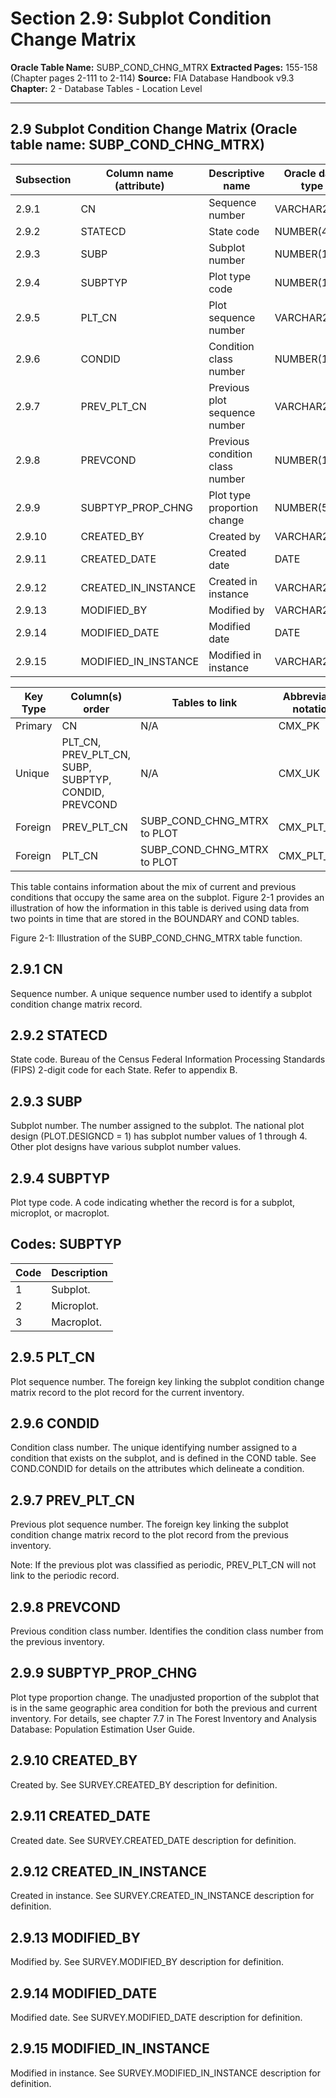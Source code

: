 # Section 2.9: Subplot Condition Change Matrix
**Oracle Table Name:** SUBP_COND_CHNG_MTRX
**Extracted Pages:** 155-158 (Chapter pages 2-111 to 2-114)
**Source:** FIA Database Handbook v9.3
**Chapter:** 2 - Database Tables - Location Level

---

## 2.9 Subplot Condition Change Matrix (Oracle table name: SUBP\_COND\_CHNG\_MTRX)

| Subsection   | Column name (attribute)   | Descriptive name                | Oracle data type   |
|--------------|---------------------------|---------------------------------|--------------------|
| 2.9.1        | CN                        | Sequence number                 | VARCHAR2(34)       |
| 2.9.2        | STATECD                   | State code                      | NUMBER(4)          |
| 2.9.3        | SUBP                      | Subplot number                  | NUMBER(1)          |
| 2.9.4        | SUBPTYP                   | Plot type code                  | NUMBER(1)          |
| 2.9.5        | PLT_CN                    | Plot sequence number            | VARCHAR2(34)       |
| 2.9.6        | CONDID                    | Condition class number          | NUMBER(1)          |
| 2.9.7        | PREV_PLT_CN               | Previous plot sequence number   | VARCHAR2(34)       |
| 2.9.8        | PREVCOND                  | Previous condition class number | NUMBER(1)          |
| 2.9.9        | SUBPTYP_PROP_CHNG         | Plot type proportion change     | NUMBER(5,4)        |
| 2.9.10       | CREATED_BY                | Created by                      | VARCHAR2(30)       |
| 2.9.11       | CREATED_DATE              | Created date                    | DATE               |
| 2.9.12       | CREATED_IN_INSTANCE       | Created in instance             | VARCHAR2(6)        |
| 2.9.13       | MODIFIED_BY               | Modified by                     | VARCHAR2(30)       |
| 2.9.14       | MODIFIED_DATE             | Modified date                   | DATE               |
| 2.9.15       | MODIFIED_IN_INSTANCE      | Modified in instance            | VARCHAR2(6)        |

| Key Type   | Column(s) order                                      | Tables to link              | Abbreviated notation   |
|------------|------------------------------------------------------|-----------------------------|------------------------|
| Primary    | CN                                                   | N/A                         | CMX_PK                 |
| Unique     | PLT_CN, PREV_PLT_CN, SUBP, SUBPTYP, CONDID, PREVCOND | N/A                         | CMX_UK                 |
| Foreign    | PREV_PLT_CN                                          | SUBP_COND_CHNG_MTRX to PLOT | CMX_PLT_FK             |
| Foreign    | PLT_CN                                               | SUBP_COND_CHNG_MTRX to PLOT | CMX_PLT_FK2            |

This table contains information about the mix of current and previous conditions that occupy the same area on the subplot. Figure 2-1 provides an illustration of how the information in this table is derived using data from two points in time that are stored in the BOUNDARY and COND tables.

Figure 2-1: Illustration of the SUBP\_COND\_CHNG\_MTRX table function.

<!-- image -->

## 2.9.1 CN

Sequence number. A unique sequence number used to identify a subplot condition change matrix record.

## 2.9.2 STATECD

State code. Bureau of the Census Federal Information Processing Standards (FIPS) 2-digit code for each State. Refer to appendix B.

## 2.9.3 SUBP

Subplot number. The number assigned to the subplot. The national plot design (PLOT.DESIGNCD = 1) has subplot number values of 1 through 4. Other plot designs have various subplot number values.

## 2.9.4 SUBPTYP

Plot type code. A code indicating whether the record is for a subplot, microplot, or macroplot.

## Codes: SUBPTYP

|   Code | Description   |
|--------|---------------|
|      1 | Subplot.      |
|      2 | Microplot.    |
|      3 | Macroplot.    |

## 2.9.5 PLT\_CN

Plot sequence number. The foreign key linking the subplot condition change matrix record to the plot record for the current inventory.

## 2.9.6 CONDID

Condition class number. The unique identifying number assigned to a condition that exists on the subplot, and is defined in the COND table. See COND.CONDID for details on the attributes which delineate a condition.

## 2.9.7 PREV\_PLT\_CN

Previous plot sequence number. The foreign key linking the subplot condition change matrix record to the plot record from the previous inventory.

Note: If the previous plot was classified as periodic, PREV\_PLT\_CN will not link to the periodic record.

## 2.9.8 PREVCOND

Previous condition class number. Identifies the condition class number from the previous inventory.

## 2.9.9 SUBPTYP\_PROP\_CHNG

Plot type proportion change. The unadjusted proportion of the subplot that is in the same geographic area condition for both the previous and current inventory. For details, see chapter 7.7 in The Forest Inventory and Analysis Database: Population Estimation User Guide.

## 2.9.10 CREATED\_BY

Created by. See SURVEY.CREATED\_BY description for definition.

## 2.9.11 CREATED\_DATE

Created date. See SURVEY.CREATED\_DATE description for definition.

## 2.9.12 CREATED\_IN\_INSTANCE

Created in instance. See SURVEY.CREATED\_IN\_INSTANCE description for definition.

## 2.9.13 MODIFIED\_BY

Modified by. See SURVEY.MODIFIED\_BY description for definition.

## 2.9.14 MODIFIED\_DATE

Modified date. See SURVEY.MODIFIED\_DATE description for definition.

## 2.9.15 MODIFIED\_IN\_INSTANCE

Modified in instance. See SURVEY.MODIFIED\_IN\_INSTANCE description for definition.